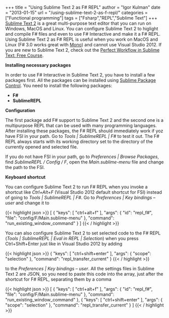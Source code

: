 +++
title = "Using Sublime Text 2 as F# REPL"
author = "Igor Kulman"
date = "2013-01-15"
url = "/using-sublime-text-2-as-f-repl/"
categories = ["Functional programming"]
tags = ["Fsharp","REPL","Sublime Text"]
+++
[Sublime Text 2][1] is a great multi-purpose text editor that you can run on Windows, MacOS and Linux. You can configure Sublime Text 2 to higlight and compile F# files and even to use F# Interactive and make it a F# REPL. Using Sublime Text 2 as F# REPL is useful when you work on MacOS and Linux (F# 3.0 works great with [Mono][2]) and cannot use Visual Studio 2012. If you are new to Sublime Text 2, check out the [Perfect Workflow in Sublime Text: Free Course][3].

**Installing necessary packages**

In order to use F# Interactive in Sublime Text 2, you have to install a few packages first. All the packages can be installed using [Sublime Package Control][4]. You need to install the following packages:

  * **F#**
  * **SublimeREPL**

<!--more-->

**Configuration**

The first package add F# support to Sublime Text 2 and the second one is a multipurpose REPL that can be used with many programming languages. After installing these packages, the F# REPL should immediately work if yoz have FSI in your path. Go to _Tools | SublimeREPL | F#_ to test it out. The F# REPL always starts with its working directory set to the directory of the currently opened and selected file.

If you do not have FSI in your path, go to _Preferences | Browse Packages_, find _SublimeREPL / Config / F_, open the _Main.sublime-menu_ file and change the path to the FSI. 

**Keyboard shortcut**

You can configure Sublime Text 2 to run F# REPL when you invoke a shortcut like _Ctrl+Alt+F_ (Visual Studio 2012 default shortcut for FSI) instead of going to _Tools | SublimeREPL | F#_. Go to _Preferences | Key bindings &#8211; user_ and change it to

{{< highlight json >}}
[
    {
        "keys": [
            "ctrl+alt+f"
        ], 
        "args": {
            "id": "repl_f#", 
            "file": "config/F/Main.sublime-menu"
        }, 
       "command": "run_existing_window_command"
    }
]
{{< / highlight >}}

You can also configure Sublime Text 2 to set selected code to the F# REPL (_Tools | SublimeREPL | Eval in REPL | Selection_) when you press Ctrl+Shift+Enter just like in Visual Studio 2012 by adding 

{{< highlight json >}}
{
    "keys": [
       "ctrl+shift+enter"
    ], 
    "args": {
       "scope": "selection"
    }, 
    "command": "repl_transfer_current"
}
{{< / highlight >}}

to the _Preferences | Key bindings &#8211; user_. All the settings files in Sublime Text 2 are JSON, so you need to paste this code into the array, just after the shortcut for F# REPL, separating them by a comma

{{< highlight json >}}
[
    {
        "keys": [
            "ctrl+alt+f"
        ], 
        "args": {
            "id": "repl_f#", 
            "file": "config/F/Main.sublime-menu"
        }, 
        "command": "run_existing_window_command"
    },
    {
        "keys": [
            "ctrl+shift+enter"
        ], 
        "args": {
            "scope": "selection"
        }, 
        "command": "repl_transfer_current"
    }
]
{{< / highlight >}}

 [1]: http://www.sublimetext.com/
 [2]: http://www.mono-project.com/Main_Page
 [3]: http://net.tutsplus.com/articles/news/perfect-workflow-in-sublime-text-free-course/
 [4]: http://wbond.net/sublime_packages/package_control
